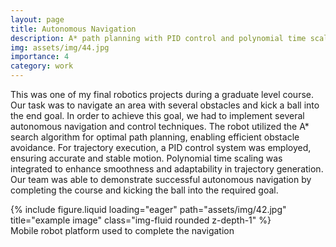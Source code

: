 ```yaml
---
layout: page
title: Autonomous Navigation
description: A* path planning with PID control and polynomial time scaling
img: assets/img/44.jpg
importance: 4
category: work
---
```


This was one of my final robotics projects during a graduate level course. Our task was to navigate an area with several obstacles and kick a ball into the end goal. In order to achieve this goal, we had to implement several autonomous navigation and control techniques. The robot utilized the A* search algorithm for optimal path planning, enabling efficient obstacle avoidance. For trajectory execution, a PID control system was employed, ensuring accurate and stable motion. Polynomial time scaling was integrated to enhance smoothness and adaptability in trajectory generation. Our team was able to demonstrate successful autonomous navigation by completing the course and kicking the ball into the required goal.

<div class="row justify-content-sm-center">
    <div class="col-sm-7 mt-3 mt-md-0">
        {% include figure.liquid loading="eager" path="assets/img/42.jpg" title="example image" class="img-fluid rounded z-depth-1" %}
    </div>
</div>
<div class="caption">
    Mobile robot platform used to complete the navigation
</div>






